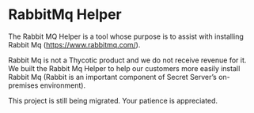 # RabbitMq Helper
The Rabbit MQ Helper is a tool whose purpose is to assist with installing Rabbit Mq (https://www.rabbitmq.com/).  

Rabbit Mq is not a Thycotic product and we do not receive revenue for it.  We built the Rabbit Mq Helper to help our customers more easily install Rabbit Mq (Rabbit is an important component of Secret Server’s on-premises environment). 

This project is still being migrated. Your patience is appreciated.
